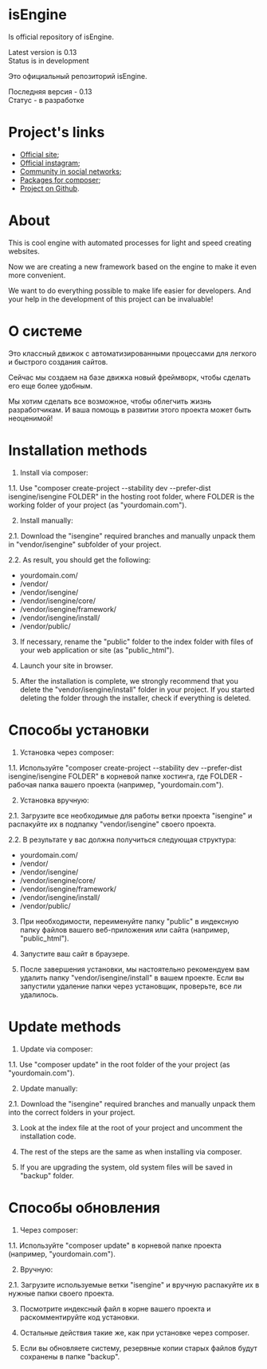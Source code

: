 # isEngine

Is official repository of isEngine.

Latest version is 0.13<br>
Status is in development

Это официальный репозиторий isEngine.

Последняя версия - 0.13<br>
Статус - в разработке

# Project's links

* [Official site](https://isengine.org);
* [Official instagram](https://instagram.com/is.engine);
* [Сommunity in social networks](https://facebook.com/groups/isengine);
* [Packages for composer](https://packagist.org/packages/isengine/);
* [Project on Github](https://github.com/isengine).

# About

This is cool engine with automated processes for light and speed creating websites.

Now we are creating a new framework based on the engine to make it even more convenient.

We want to do everything possible to make life easier for developers. And your help in the development of this project can be invaluable!

# О системе

Это классный движок с автоматизированными процессами для легкого и быстрого создания сайтов.

Сейчас мы создаем на базе движка новый фреймворк, чтобы сделать его еще более удобным.

Мы хотим сделать все возможное, чтобы облегчить жизнь разработчикам. И ваша помощь в развитии этого проекта может быть неоценимой!

# Installation methods

1. Install via composer:

1.1. Use "composer create-project --stability dev --prefer-dist isengine/isengine FOLDER" in the hosting root folder, where FOLDER is the working folder of your project (as "yourdomain.com").

2. Install manually:

2.1. Download the "isengine" required branches and manually unpack them in "vendor/isengine" subfolder of your project.

2.2. As result, you should get the following:

* yourdomain.com/
* /vendor/
* /vendor/isengine/
* /vendor/isengine/core/
* /vendor/isengine/framework/
* /vendor/isengine/install/
* /vendor/public/

3. If necessary, rename the "public" folder to the index folder with files of your web application or site (as "public_html").

4. Launch your site in browser.

5. After the installation is complete, we strongly recommend that you delete the "vendor/isengine/install" folder in your project. If you started deleting the folder through the installer, check if everything is deleted.

# Способы установки

1. Установка через composer:

1.1. Используйте "composer create-project --stability dev --prefer-dist isengine/isengine FOLDER" в корневой папке хостинга, где FOLDER - рабочая папка вашего проекта (например, "yourdomain.com").

2. Установка вручную:

2.1. Загрузите все необходимые для работы ветки проекта "isengine" и распакуйте их в подпапку "vendor/isengine" своего проекта.

2.2. В результате у вас должна получиться следующая структура:

* yourdomain.com/
* /vendor/
* /vendor/isengine/
* /vendor/isengine/core/
* /vendor/isengine/framework/
* /vendor/isengine/install/
* /vendor/public/

3. При необходимости, переименуйте папку "public" в индексную папку файлов вашего веб-приложения или сайта (например, "public_html").

4. Запустите ваш сайт в браузере.

5. После завершения установки, мы настоятельно рекомендуем вам удалить папку "vendor/isengine/install" в вашем проекте. Если вы запустили удаление папки через установщик, проверьте, все ли удалилось.

# Update methods

1. Update via composer:

1.1. Use "composer update" in the root folder of the your project (as "yourdomain.com").

2. Update manually:

2.1. Download the "isengine" required branches and manually unpack them into the correct folders in your project.

3. Look at the index file at the root of your project and uncomment the installation code.

4. The rest of the steps are the same as when installing via composer.

5. If you are upgrading the system, old system files will be saved in "backup" folder.

# Способы обновления

1. Через composer:

1.1. Используйте "composer update" в корневой папке проекта (например, "yourdomain.com").

2. Вручную:

2.1. Загрузите используемые ветки "isengine" и вручную распакуйте их в нужные папки своего проекта.

3. Посмотрите индексный файл в корне вашего проекта и раскомментируйте код установки.

4. Остальные действия такие же, как при установке через composer.

5. Если вы обновляете систему, резервные копии старых файлов будут сохранены в папке "backup".
